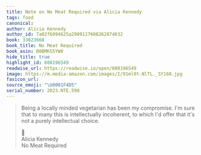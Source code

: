 ```yaml
---
title: Note on No Meat Required via Alicia Kennedy
tags: food
canonical:
author: Alicia Kennedy
author_id: 7a02f6994625a2989117608262874632
book: 33023668
book_title: No Meat Required
book_asin: B0BMKS5YW8
hide_title: true
highlight_id: 608196549
readwise_url: https://readwise.io/open/608196549
image: https://m.media-amazon.com/images/I/91ml0t-NlTL._SY160.jpg
favicon_url:
source_emoji: "\U0001F4D5"
serial_number: 2023.NTE.598
---
```

> Being a locally minded vegetarian has been my compromise. I'm sure that to many this is intellectually incoherent, to which I'd offer that it's not a purely intellectual choice.
> <div class="quoteback-footer"><div class="quoteback-avatar"><span class="mini-emoji"> 📕</span></div><div class="quoteback-metadata"><div class="metadata-inner"><span style="display:none">FROM:</span><div aria-label="Alicia Kennedy" class="quoteback-author"> Alicia Kennedy</div><div aria-label="No Meat Required" class="quoteback-title"> No Meat Required</div></div></div></div>